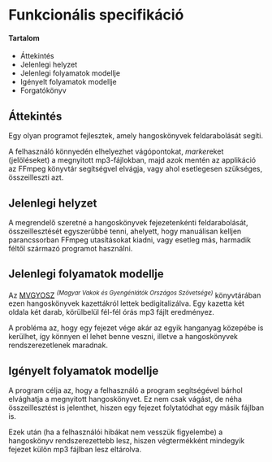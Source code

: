 # Funkcionális specifikáció
#### Tartalom
- Áttekintés
- Jelenlegi helyzet
- Jelenlegi folyamatok modellje
- Igényelt folyamatok modellje
- Forgatókönyv

## Áttekintés
Egy olyan programot fejlesztek, amely hangoskönyvek feldarabolását segíti.

A felhasználó könnyedén elhelyezhet vágópontokat, *marker*eket (jelöléseket) a megnyitott mp3-fájlokban, majd azok mentén az applikáció az FFmpeg könyvtár segítségvel elvágja, vagy ahol esetlegesen szükséges, összeilleszti azt.

## Jelenlegi helyzet
A megrendelő szeretné a hangoskönyvek fejezetenkénti feldarabolását, összeillesztését egyszerűbbé tenni, ahelyett, hogy manuálisan kelljen parancssorban FFmpeg utasításokat kiadni, vagy esetleg más, harmadik féltől származó programot használni.

## Jelenlegi folyamatok modellje
Az [MVGYOSZ](https://www.mvgyosz.hu/ "MVGYOSZ") <sup>*(Magyar Vakok és Gyengénlátók Országos Szövetsége)*</sup> könyvtárában ezen hangoskönyvek kazettákról lettek bedigitalizálva. Egy kazetta két oldala két darab, körülbelül fél-fél órás mp3 fájlt eredményez.

A probléma az, hogy egy fejezet vége akár az egyik hanganyag közepébe is kerülhet, így könnyen el lehet benne veszni, illetve a hangoskönyvek rendszerezetlenek maradnak.

## Igényelt folyamatok modellje
A program célja az, hogy a felhasználó a program segítségével bárhol elvághatja a megnyitott hangoskönyvet. Ez nem csak vágást, de néha összeillesztést is jelenthet, hiszen egy fejezet folytatódhat egy másik fájlban is. 

Ezek után (ha a felhasználói hibákat nem vesszük figyelembe) a hangoskönyv rendszerezettebb lesz, hiszen végtermékként mindegyik fejezet külön mp3 fájlban lesz eltárolva.
